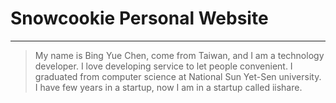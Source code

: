# Snowcookie Personal Website

***

> My name is Bing Yue Chen, come from Taiwan, and I am a technology developer.
> I love developing service to let people convenient. 
> I graduated from computer science at National Sun Yet-Sen university. 
> I have few years in a startup, now I am in a startup called iishare.
